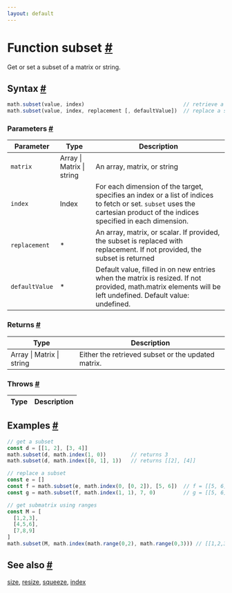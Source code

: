 ```yaml
---
layout: default
---
```


<!-- Note: This file is automatically generated from source code comments. Changes made in this file will be overridden. -->

<h1 id="function-subset">Function subset <a href="#function-subset" title="Permalink">#</a></h1>

Get or set a subset of a matrix or string.


<h2 id="syntax">Syntax <a href="#syntax" title="Permalink">#</a></h2>

```js
math.subset(value, index)                                // retrieve a subset
math.subset(value, index, replacement [, defaultValue])  // replace a subset
```

<h3 id="parameters">Parameters <a href="#parameters" title="Permalink">#</a></h3>

Parameter | Type | Description
--------- | ---- | -----------
`matrix` | Array &#124; Matrix &#124; string | An array, matrix, or string
`index` | Index |  For each dimension of the target, specifies an index or a list of indices to fetch or set. `subset` uses the cartesian product of the indices specified in each dimension.
`replacement` | * | An array, matrix, or scalar. If provided, the subset is replaced with replacement. If not provided, the subset is returned
`defaultValue` | * | Default value, filled in on new entries when the matrix is resized. If not provided, math.matrix elements will be left undefined. Default value: undefined.

<h3 id="returns">Returns <a href="#returns" title="Permalink">#</a></h3>

Type | Description
---- | -----------
Array &#124; Matrix &#124; string | Either the retrieved subset or the updated matrix.


<h3 id="throws">Throws <a href="#throws" title="Permalink">#</a></h3>

Type | Description
---- | -----------


<h2 id="examples">Examples <a href="#examples" title="Permalink">#</a></h2>

```js
// get a subset
const d = [[1, 2], [3, 4]]
math.subset(d, math.index(1, 0))        // returns 3
math.subset(d, math.index([0, 1], 1))   // returns [[2], [4]]

// replace a subset
const e = []
const f = math.subset(e, math.index(0, [0, 2]), [5, 6])  // f = [[5, 6]]
const g = math.subset(f, math.index(1, 1), 7, 0)         // g = [[5, 6], [0, 7]]

// get submatrix using ranges
const M = [
  [1,2,3],
  [4,5,6],
  [7,8,9]
]
math.subset(M, math.index(math.range(0,2), math.range(0,3))) // [[1,2,3],[4,5,6]]
```


<h2 id="see-also">See also <a href="#see-also" title="Permalink">#</a></h2>

[size](size.html),
[resize](resize.html),
[squeeze](squeeze.html),
[index](index.html)
